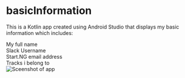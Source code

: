 # basicInformation
This is a Kotlin  app created using Android Studio that displays my basic information which includes:<br>

My full name<br> 
Slack Username <br>
Start.NG email address <br>
Tracks i belong to<br>
![Sceenshot of app](/passcarlean/basicInformation_Kotlin/tree/master/app/src/main/res/drawableinfo.PNG)
